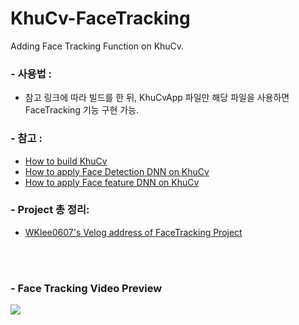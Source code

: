 # KhuCv-FaceTracking
<p>Adding Face Tracking Function on KhuCv.</p>

<h3> - 사용법 : </h3>

- 참고 링크에 따라 빌드를 한 뒤, KhuCvApp 파일만 해당 파일을 사용하면 FaceTracking 기능 구현 가능.


<h3> - 참고 : </h3> 

- <a href="https://github.com/NizeLee/KhuCv_mdi">How to build KhuCv</a>
- <a href="https://github.com/NizeLee/KhuCv_mdi/tree/main/Samples/01_Face_detection_opencv">How to apply Face Detection DNN on KhuCv</a>
- <a href="https://velog.io/@wklee0607_/6.-KhuCv-FaceTracking-Using-DeepSORT">How to apply Face feature DNN on KhuCv </a>

<h3> - Project 총 정리: </h3>

- <a href="https://velog.io/@wklee0607_/series/2022-23-WVacation-CppStudy">WKlee0607's Velog address of FaceTracking Project</a>

<br><br>

<h3> - Face Tracking Video Preview </h3>
<img src="https://github.com/WKlee0607/KhuCv-FaceTracking/blob/main/sample.gif"/>
